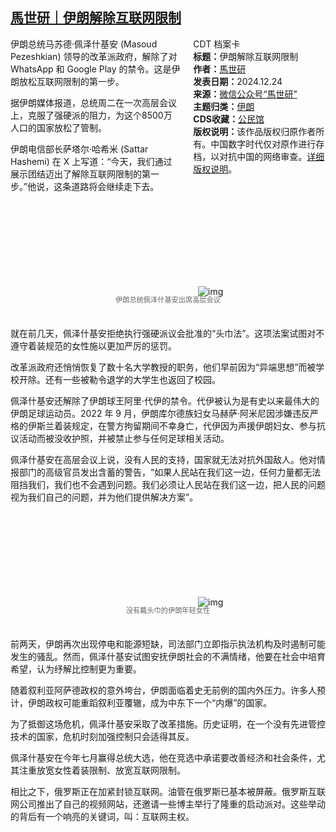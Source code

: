 <!--1735454144000-->
[馬世研｜伊朗解除互联网限制](https://chinadigitaltimes.net/chinese/714469.html)
------

<div style="width:42%;float:right;padding-left:20px"><div class="su-spoiler su-spoiler-style-fancy su-spoiler-icon-chevron-circle" data-scroll-offset="0" data-anchor-in-url="no"><div class="su-spoiler-title" tabindex="0" role="button"><span class="su-spoiler-icon"></span>CDT 档案卡</div><div class="su-spoiler-content su-u-clearfix su-u-trim"><strong>标题：</strong>伊朗解除互联网限制<br><strong>作者：</strong><a href="https://chinadigitaltimes.net/space/馬世研" target="_blank">馬世研</a><br><strong>发表日期：</strong>2024.12.24<br><strong>来源：</strong><a href="https://mp.weixin.qq.com/s/7XtzYjVMU1tHUlkkaB_rIw" target="_blank">微信公众号“馬世研”</a><br><strong>主题归类：</strong><a href="https://chinadigitaltimes.net/space/伊朗" target="_blank">伊朗</a><br><strong>CDS收藏：</strong><a href="https://chinadigitaltimes.net/space/%E5%85%AC%E6%B0%91%E9%A6%86" target="_blank" rel="noopener">公民馆</a><br><strong>版权说明：</strong>该作品版权归原作者所有。中国数字时代仅对原作进行存档，以对抗中国的网络审查。<a href="https://chinadigitaltimes.net/chinese/copyright">详细版权说明</a>。</div></div></div><p>伊朗总统马苏德·佩泽什基安 (Masoud Pezeshkian) 领导的改革派政府，解除了对 WhatsApp 和 Google Play 的禁令。这是伊朗放松互联网限制的第一步。</p><p>据伊朗媒体报道，总统周二在一次高层会议上，克服了强硬派的阻力，为这个8500万人口的国家放松了管制。</p><p>伊朗电信部长萨塔尔·哈希米 (Sattar Hashemi) 在 X 上写道：“今天，我们通过展示团结迈出了解除互联网限制的第一步。”他说，这条道路将会继续走下去。</p><p><img decoding="async" src="data:image/svg+xml,%3Csvg%20xmlns='http://www.w3.org/2000/svg'%20viewBox='0%200%200%200'%3E%3C/svg%3E" alt="img" data-lazy-src="https://mmbiz.qpic.cn/mmbiz_jpg/pvyoNkxz52e5sxwMuxMtXFFfpibTLKhfKKBRTPnUjJJIFUpaHjMWSSZc59dciczBhkD8NbVAcRTr923T0iahTjfCQ/"><noscript><img decoding="async" src="https://mmbiz.qpic.cn/mmbiz_jpg/pvyoNkxz52e5sxwMuxMtXFFfpibTLKhfKKBRTPnUjJJIFUpaHjMWSSZc59dciczBhkD8NbVAcRTr923T0iahTjfCQ/" alt="img"></noscript></p><span style="font-size: 0.8em;color: #666;display: block;text-align: center;margin-bottom:32px; margin-top: -20px;line-height:22px;">伊朗总统佩泽什基安出席高层会议</span><p>就在前几天，佩泽什基安拒绝执行强硬派议会批准的“头巾法”。这项法案试图对不遵守着装规范的女性施以更加严厉的惩罚。</p><p>改革派政府还悄悄恢复了数十名大学教授的职务，他们早前因为“异端思想”而被学校开除。还有一些被勒令退学的大学生也返回了校园。</p><p>佩泽什基安还解除了伊朗球王阿里·代伊的禁令。代伊被认为是有史以来最伟大的伊朗足球运动员。2022 年 9 月，伊朗库尔德族妇女马赫萨·阿米尼因涉嫌违反严格的伊斯兰着装规定，在警方拘留期间不幸身亡，代伊因为声援伊朗妇女、参与抗议活动而被没收护照，并被禁止参与任何足球相关活动。</p><p>佩泽什基安在高层会议上说，没有人民的支持，国家就无法对抗外国敌人。他对情报部门的高级官员发出含蓄的警告，“如果人民站在我们这一边，任何力量都无法阻挡我们，我们也不会遇到问题。我们必须让人民站在我们这一边，把人民的问题视为我们自己的问题，并为他们提供解决方案”。</p><p><img decoding="async" src="data:image/svg+xml,%3Csvg%20xmlns='http://www.w3.org/2000/svg'%20viewBox='0%200%200%200'%3E%3C/svg%3E" alt="img" data-lazy-src="https://mmbiz.qpic.cn/mmbiz_jpg/pvyoNkxz52e5sxwMuxMtXFFfpibTLKhfKzlbyClDl76xiaQPn0D9DUZDaOIsFBc6t96XWALuyp4LewjGYTFY1L3Q/"><noscript><img decoding="async" src="https://mmbiz.qpic.cn/mmbiz_jpg/pvyoNkxz52e5sxwMuxMtXFFfpibTLKhfKzlbyClDl76xiaQPn0D9DUZDaOIsFBc6t96XWALuyp4LewjGYTFY1L3Q/" alt="img"></noscript></p><span style="font-size: 0.8em;color: #666;display: block;text-align: center;margin-bottom:32px; margin-top: -20px;line-height:22px;">没有戴头巾的伊朗年轻女性</span><p>前两天，伊朗再次出现停电和能源短缺，司法部门立即指示执法机构及时遏制可能发生的骚乱。然而，佩泽什基安试图安抚伊朗社会的不满情绪，他要在社会中培育希望，认为纾解比控制更为重要。</p><p>随着叙利亚阿萨德政权的意外垮台，伊朗面临着史无前例的国内外压力。许多人预计，伊朗政权可能重蹈叙利亚覆辙，成为中东下一个“内爆”的国家。</p><p>为了抵御这场危机，佩泽什基安采取了改革措施。历史证明，在一个没有先进管控技术的国家，危机时刻加强控制只会适得其反。</p><p>佩泽什基安在今年七月赢得总统大选，他在竞选中承诺要改善经济和社会条件，尤其注重放宽女性着装限制、放宽互联网限制。</p><p>相比之下，俄罗斯正在加紧封锁互联网。油管在俄罗斯已基本被屏蔽。俄罗斯互联网公司推出了自己的视频网站，还邀请一些博主举行了隆重的启动派对。这些举动的背后有一个响亮的关键词，叫：互联网主权。</p><div class="addtoany_share_save_container addtoany_content addtoany_content_bottom"><div class="a2a_kit a2a_kit_size_32 addtoany_list" data-a2a-url="https://chinadigitaltimes.net/chinese/714469.html" data-a2a-title="馬世研｜伊朗解除互联网限制"><a class="a2a_button_facebook" href="https://www.addtoany.com/add_to/facebook?linkurl=https%3A%2F%2Fchinadigitaltimes.net%2Fchinese%2F714469.html&amp;linkname=%E9%A6%AC%E4%B8%96%E7%A0%94%EF%BD%9C%E4%BC%8A%E6%9C%97%E8%A7%A3%E9%99%A4%E4%BA%92%E8%81%94%E7%BD%91%E9%99%90%E5%88%B6" title="Facebook" rel="nofollow noopener" target="_blank"></a><a class="a2a_button_twitter" href="https://www.addtoany.com/add_to/twitter?linkurl=https%3A%2F%2Fchinadigitaltimes.net%2Fchinese%2F714469.html&amp;linkname=%E9%A6%AC%E4%B8%96%E7%A0%94%EF%BD%9C%E4%BC%8A%E6%9C%97%E8%A7%A3%E9%99%A4%E4%BA%92%E8%81%94%E7%BD%91%E9%99%90%E5%88%B6" title="Twitter" rel="nofollow noopener" target="_blank"></a><a class="a2a_button_telegram" href="https://www.addtoany.com/add_to/telegram?linkurl=https%3A%2F%2Fchinadigitaltimes.net%2Fchinese%2F714469.html&amp;linkname=%E9%A6%AC%E4%B8%96%E7%A0%94%EF%BD%9C%E4%BC%8A%E6%9C%97%E8%A7%A3%E9%99%A4%E4%BA%92%E8%81%94%E7%BD%91%E9%99%90%E5%88%B6" title="Telegram" rel="nofollow noopener" target="_blank"></a><a class="a2a_button_reddit" href="https://www.addtoany.com/add_to/reddit?linkurl=https%3A%2F%2Fchinadigitaltimes.net%2Fchinese%2F714469.html&amp;linkname=%E9%A6%AC%E4%B8%96%E7%A0%94%EF%BD%9C%E4%BC%8A%E6%9C%97%E8%A7%A3%E9%99%A4%E4%BA%92%E8%81%94%E7%BD%91%E9%99%90%E5%88%B6" title="Reddit" rel="nofollow noopener" target="_blank"></a><a class="a2a_button_whatsapp" href="https://www.addtoany.com/add_to/whatsapp?linkurl=https%3A%2F%2Fchinadigitaltimes.net%2Fchinese%2F714469.html&amp;linkname=%E9%A6%AC%E4%B8%96%E7%A0%94%EF%BD%9C%E4%BC%8A%E6%9C%97%E8%A7%A3%E9%99%A4%E4%BA%92%E8%81%94%E7%BD%91%E9%99%90%E5%88%B6" title="WhatsApp" rel="nofollow noopener" target="_blank"></a><a class="a2a_button_email" href="https://www.addtoany.com/add_to/email?linkurl=https%3A%2F%2Fchinadigitaltimes.net%2Fchinese%2F714469.html&amp;linkname=%E9%A6%AC%E4%B8%96%E7%A0%94%EF%BD%9C%E4%BC%8A%E6%9C%97%E8%A7%A3%E9%99%A4%E4%BA%92%E8%81%94%E7%BD%91%E9%99%90%E5%88%B6" title="Email" rel="nofollow noopener" target="_blank"></a><a class="a2a_button_copy_link" href="https://www.addtoany.com/add_to/copy_link?linkurl=https%3A%2F%2Fchinadigitaltimes.net%2Fchinese%2F714469.html&amp;linkname=%E9%A6%AC%E4%B8%96%E7%A0%94%EF%BD%9C%E4%BC%8A%E6%9C%97%E8%A7%A3%E9%99%A4%E4%BA%92%E8%81%94%E7%BD%91%E9%99%90%E5%88%B6" title="Copy Link" rel="nofollow noopener" target="_blank"></a><a class="a2a_dd addtoany_share_save addtoany_share" href="https://www.addtoany.com/share"></a></div></div>
